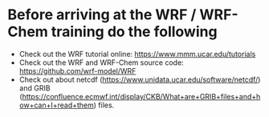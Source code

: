 # Before arriving at the WRF / WRF-Chem training do the following

- Check out the WRF tutorial online: https://www.mmm.ucar.edu/tutorials
- Check out the WRF and WRF-Chem source code: https://github.com/wrf-model/WRF
- Check out about netcdf (https://www.unidata.ucar.edu/software/netcdf/) and GRIB (https://confluence.ecmwf.int/display/CKB/What+are+GRIB+files+and+how+can+I+read+them) files.
